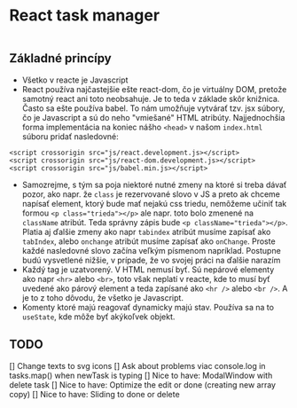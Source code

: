 # React task manager

```

```

## Základné princípy

- Všetko v reacte je Javascript
- React používa najčastejšie ešte react-dom, čo je virtuálny DOM, pretože samotný react ani toto neobsahuje. Je to teda v základe skôr knižnica. Často sa ešte používa babel. To nám umožňuje vytvárať tzv. jsx súbory, čo je Javascript a sú do neho "vmiešané" HTML atribúty. Najjednochšia forma implementácia na koniec nášho `<head>` v našom `index.html` súboru pridať nasledovné:

```
<script crossorigin src="js/react.development.js></script>
<script crossorigin src="js/react-dom.development.js></script>
<script crossorigin src="js/babel.min.js></script>
```

- Samozrejme, s tým sa poja niektoré nutné zmeny na ktoré si treba dávať pozor, ako napr. že `class` je rezervované slovo v JS a preto ak chceme napísať element, ktorý bude mať nejakú css triedu, nemôžeme učiniť tak formou `<p class="trieda"></p>` ale napr. toto bolo zmenené na `className` atribút. Teda správny zápis bude `<p className="trieda"></p>`. Platia aj ďalšie zmeny ako napr `tabindex` atribút musíme zapísať ako `tabIndex`, alebo `onchange` atribút musíme zapísať ako `onChange`. Proste každé nasledovné slovo začína veľkým písmenom napríklad. Postupne budú vysvetlené nižšie, v prípade, že vo svojej práci na ďalšie narazím
- Každý tag je uzatvorený. V HTML nemusí byť. Sú nepárové elementy ako napr `<hr>` alebo `<br>`, toto však neplatí v reacte, kde to musí byť uvedené ako párový element a teda zapísané ako `<hr />` alebo `<br />`. A je to z toho dôvodu, že všetko je Javascript.
- Komenty ktoré majú reagovať dynamicky majú stav. Používa sa na to `useState`, kde môže byť akýkoľvek objekt.

## TODO

[] Change texts to svg icons
[] Ask about problems viac console.log in tasks.map() when newTask is typing
[] Nice to have: ModalWindow with delete task
[] Nice to have: Optimize the edit or done (creating new array copy)
[] Nice to have: Sliding to done or delete
